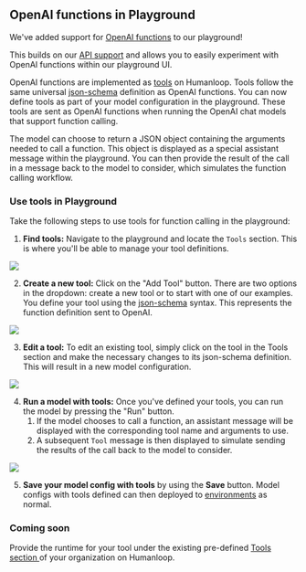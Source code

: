 ## OpenAI functions in Playground

We've added support for [OpenAI functions](https://platform.openai.com/docs/guides/gpt/function-calling) to our playground!

This builds on our [API support](https://humanloop.com/docs/changelog/2023/7/3) and allows you to easily experiment with OpenAI functions within our playground UI.

OpenAI functions are implemented as [tools](https://humanloop.com/docs/guides/set-up-semantic-search) on Humanloop. Tools follow the same universal [json-schema](https://json-schema.org/) definition as OpenAI functions. You can now define tools as part of your model configuration in the playground. These tools are sent as OpenAI functions when running the OpenAI chat models that support function calling.

The model can choose to return a JSON object containing the arguments needed to call a function. This object is displayed as a special assistant message within the playground. You can then provide the result of the call in a message back to the model to consider, which simulates the function calling workflow.

### Use tools in Playground

Take the following steps to use tools for function calling in the playground:

1. **Find tools:** Navigate to the playground and locate the `Tools` section. This is where you'll be able to manage your tool definitions.

![](../assets/images/7bd9a33-image.png)

2. **Create a new tool:** Click on the "Add Tool" button. There are two options in the dropdown: create a new tool or to start with one of our examples. You define your tool using the [json-schema](https://json-schema.org/) syntax. This represents the function definition sent to OpenAI.

![](../assets/images/f69147d-image.png)

3. **Edit a tool:** To edit an existing tool, simply click on the tool in the Tools section and make the necessary changes to its json-schema definition. This will result in a new model configuration.

![](../assets/images/6da3b3a-image.png)

4. **Run a model with tools:** Once you've defined your tools, you can run the model by pressing the "Run" button.
   1. If the model chooses to call a function, an assistant message will be displayed with the corresponding tool name and arguments to use.
   2. A subsequent `Tool` message is then displayed to simulate sending the results of the call back to the model to consider.

![](../assets/images/bdf2c41-image.png)

5. **Save your model config with tools** by using the **Save** button. Model configs with tools defined can then deployed to [environments](/docs/guides/deploy-to-an-environment) as normal.

### Coming soon

Provide the runtime for your tool under the existing pre-defined [Tools section ](https://app.humanloop.com/tools) of your organization on Humanloop.
